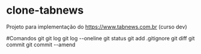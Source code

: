 # clone-tabnews
Projeto para implementação do https://www.tabnews.com.br (curso dev)

#Comandos git
git log
git log --oneline
git status
git add .gitignore
git diff
git commit
git commit --amend